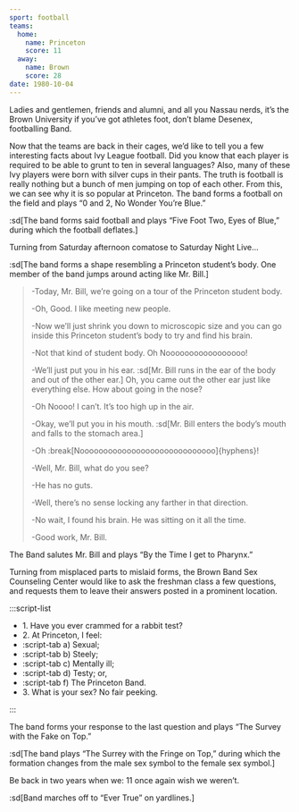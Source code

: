 ```yaml
---
sport: football
teams:
  home:
    name: Princeton
    score: 11
  away:
    name: Brown
    score: 28
date: 1980-10-04
---
```


Ladies and gentlemen, friends and alumni, and all you Nassau nerds, it’s the Brown University if you’ve got athletes foot, don’t blame Desenex, footballing Band.

Now that the teams are back in their cages, we’d like to tell you a few interesting facts about Ivy League football. Did you know that each player is required to be able to grunt to ten in several languages? Also, many of these Ivy players were born with silver cups in their pants. The truth is football is really nothing but a bunch of men jumping on top of each other. From this, we can see why it is so popular at Princeton. The band forms a football on the field and plays “0 and 2, No Wonder You’re Blue.”

:sd[The band forms said football and plays “Five Foot Two, Eyes of Blue,” during which the football deflates.]

Turning from Saturday afternoon comatose to Saturday Night Live...

:sd[The band forms a shape resembling a Princeton student’s body. One member of the band jumps around acting like Mr. Bill.]

> -Today, Mr. Bill, we’re going on a tour of the Princeton student body.
>
> -Oh, Good. I like meeting new people.
>
> -Now we’ll just shrink you down to microscopic size and you can go inside this Princeton student’s body to try and find his brain.
>
> -Not that kind of student body. Oh Nooooooooooooooooo!
>
> -We’ll just put you in his ear. :sd[Mr. Bill runs in the ear of the body and out of the other ear.] Oh, you came out the other ear just like everything else. How about going in the nose?
>
> -Oh Noooo! I can’t. It’s too high up in the air.
>
> -Okay, we’ll put you in his mouth. :sd[Mr. Bill enters the body’s mouth and falls to the stomach area.]
>
> -Oh :break[Nooooooooooooooooooooooooooooo]{hyphens}!
>
> -Well, Mr. Bill, what do you see?
>
> -He has no guts.
>
> -Well, there’s no sense locking any farther in that direction.
>
> -No wait, I found his brain. He was sitting on it all the time.
>
> -Good work, Mr. Bill.

The Band salutes Mr. Bill and plays “By the Time I get to Pharynx.”

Turning from misplaced parts to mislaid forms, the Brown Band Sex Counseling Center would like to ask the freshman class a few questions, and requests them to leave their answers posted in a prominent location.

:::script-list

- 1\. Have you ever crammed for a rabbit test?
- 2\. At Princeton, I feel:
- :script-tab a) Sexual;
- :script-tab b) Steely;
- :script-tab c) Mentally ill;
- :script-tab d) Testy; or,
- :script-tab f) The Princeton Band.
- 3\. What is your sex? No fair peeking.

:::

The band forms your response to the last question and plays “The Survey with the Fake on Top.”

:sd[The band plays “The Surrey with the Fringe on Top,” during which the formation changes from the male sex symbol to the female sex symbol.]

Be back in two years when we: 11 once again wish we weren’t.

:sd[Band marches off to “Ever True” on yardlines.]

